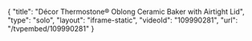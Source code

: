 {
    "title": "D&eacute;cor Thermostone&reg; Oblong Ceramic Baker with Airtight Lid",
    "type": "solo",
    "layout": "iframe-static",
    "videoId": "109990281",
    "url": "\/tvpembed\/109990281"
}